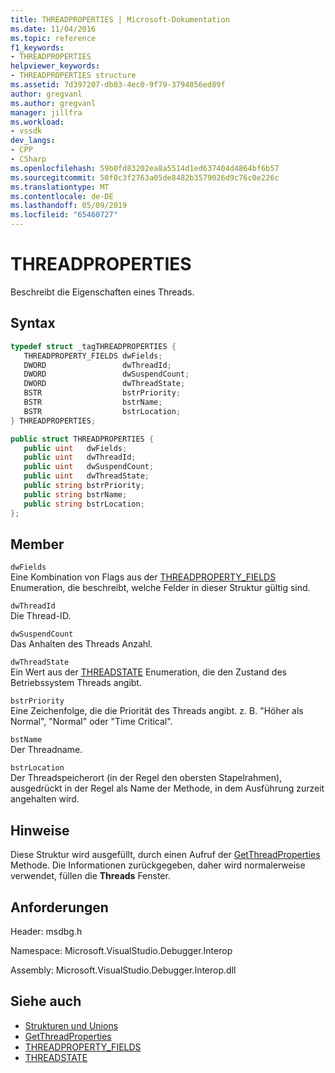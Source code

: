 ```yaml
---
title: THREADPROPERTIES | Microsoft-Dokumentation
ms.date: 11/04/2016
ms.topic: reference
f1_keywords:
- THREADPROPERTIES
helpviewer_keywords:
- THREADPROPERTIES structure
ms.assetid: 7d397207-db03-4ec0-9f79-3794056ed89f
author: gregvanl
ms.author: gregvanl
manager: jillfra
ms.workload:
- vssdk
dev_langs:
- CPP
- CSharp
ms.openlocfilehash: 59b0fd83202ea8a5514d1ed637404d4864bf6b57
ms.sourcegitcommit: 50f0c3f2763a05de8482b3579026d9c76c0e226c
ms.translationtype: MT
ms.contentlocale: de-DE
ms.lasthandoff: 05/09/2019
ms.locfileid: "65460727"
---
```

# <a name="threadproperties"></a>THREADPROPERTIES
Beschreibt die Eigenschaften eines Threads.

## <a name="syntax"></a>Syntax

```cpp
typedef struct _tagTHREADPROPERTIES { 
   THREADPROPERTY_FIELDS dwFields;
   DWORD                 dwThreadId;
   DWORD                 dwSuspendCount;
   DWORD                 dwThreadState;
   BSTR                  bstrPriority;
   BSTR                  bstrName;
   BSTR                  bstrLocation;
} THREADPROPERTIES;
```

```csharp
public struct THREADPROPERTIES { 
   public uint   dwFields;
   public uint   dwThreadId;
   public uint   dwSuspendCount;
   public uint   dwThreadState;
   public string bstrPriority;
   public string bstrName;
   public string bstrLocation;
};
```

## <a name="members"></a>Member
 `dwFields`\
 Eine Kombination von Flags aus der [THREADPROPERTY_FIELDS](../../../extensibility/debugger/reference/threadproperty-fields.md) Enumeration, die beschreibt, welche Felder in dieser Struktur gültig sind.

 `dwThreadId`\
 Die Thread-ID.

 `dwSuspendCount`\
 Das Anhalten des Threads Anzahl.

 `dwThreadState`\
 Ein Wert aus der [THREADSTATE](../../../extensibility/debugger/reference/threadstate.md) Enumeration, die den Zustand des Betriebssystem Threads angibt.

 `bstrPriority`\
 Eine Zeichenfolge, die die Priorität des Threads angibt. z. B. "Höher als Normal", "Normal" oder "Time Critical".

 `bstName`\
 Der Threadname.

 `bstrLocation`\
 Der Threadspeicherort (in der Regel den obersten Stapelrahmen), ausgedrückt in der Regel als Name der Methode, in dem Ausführung zurzeit angehalten wird.

## <a name="remarks"></a>Hinweise
 Diese Struktur wird ausgefüllt, durch einen Aufruf der [GetThreadProperties](../../../extensibility/debugger/reference/idebugthread2-getthreadproperties.md) Methode. Die Informationen zurückgegeben, daher wird normalerweise verwendet, füllen die **Threads** Fenster.

## <a name="requirements"></a>Anforderungen
 Header: msdbg.h

 Namespace: Microsoft.VisualStudio.Debugger.Interop

 Assembly: Microsoft.VisualStudio.Debugger.Interop.dll

## <a name="see-also"></a>Siehe auch
- [Strukturen und Unions](../../../extensibility/debugger/reference/structures-and-unions.md)
- [GetThreadProperties](../../../extensibility/debugger/reference/idebugthread2-getthreadproperties.md)
- [THREADPROPERTY_FIELDS](../../../extensibility/debugger/reference/threadproperty-fields.md)
- [THREADSTATE](../../../extensibility/debugger/reference/threadstate.md)